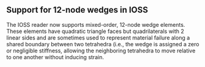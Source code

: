 ## Support for 12-node wedges in IOSS

The IOSS reader now supports mixed-order, 12-node wedge elements.
These elements have quadratic triangle faces but quadrilaterals
with 2 linear sides and are sometimes used to represent material
failure along a shared boundary between two tetrahedra (i.e.,
the wedge is assigned a zero or negligible stiffness, allowing
the neighboring tetrahedra to move relative to one another without
inducing strain.
